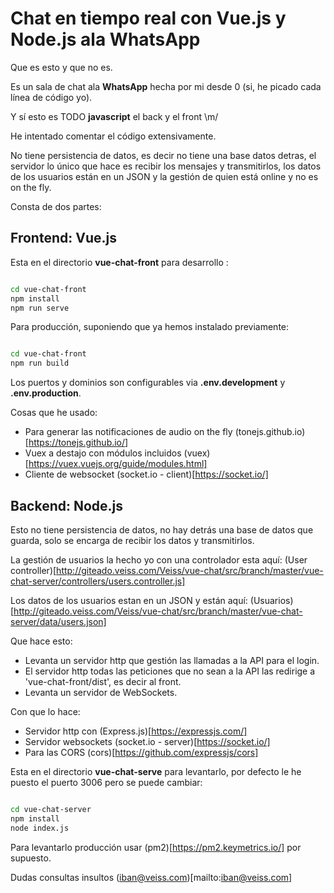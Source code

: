 # Chat en tiempo real con Vue.js y Node.js ala WhatsApp

Que es esto y que no es.

Es un sala de chat ala **WhatsApp** hecha por mi desde 0 (si, he picado cada línea de código yo).

Y sí esto es TODO **javascript** el back y el front \m/

He intentado comentar el código extensivamente.

No tiene persistencia de datos, es decir no tiene una base datos detras, el servidor lo único que hace es recibir los mensajes y transmitirlos, los datos de los usuarios están en un JSON y la gestión de quien está online y no es on the fly.

Consta de dos partes:

## Frontend: Vue.js

Esta en el directorio **vue-chat-front** para desarrollo :

~~~ bash

cd vue-chat-front
npm install
npm run serve

~~~

Para producción, suponiendo que ya hemos instalado previamente:

~~~ bash

cd vue-chat-front
npm run build

~~~

Los puertos y dominios son configurables via **.env.development** y **.env.production**.

Cosas que he usado:

* Para generar las notificaciones de audio on the fly (tonejs.github.io)[https://tonejs.github.io/]
* Vuex a destajo con módulos incluidos (vuex)[https://vuex.vuejs.org/guide/modules.html]
* Cliente de websocket (socket.io - client)[https://socket.io/]

## Backend: Node.js

Esto no tiene persistencia de datos, no hay detrás una base de datos que guarda, solo se encarga de recibir los datos y transmitirlos.

La gestión de usuarios la hecho yo con una controlador esta aquí: (User controller)[http://giteado.veiss.com/Veiss/vue-chat/src/branch/master/vue-chat-server/controllers/users.controller.js]

Los datos de los usuarios estan en un JSON y están aquí: (Usuarios)[http://giteado.veiss.com/Veiss/vue-chat/src/branch/master/vue-chat-server/data/users.json]


Que hace esto:

* Levanta un servidor http que gestión las llamadas a la API para el login.
* El servidor http todas las peticiones que no sean a la API las redirige a 'vue-chat-front/dist', es decir al front.
* Levanta un servidor de WebSockets.


Con que lo hace:

* Servidor http con (Express.js)[https://expressjs.com/]
* Servidor websockets (socket.io - server)[https://socket.io/]
* Para las CORS (cors)[https://github.com/expressjs/cors]


Esta en el directorio **vue-chat-serve** para levantarlo, por defecto le he puesto el puerto 3006 pero se puede cambiar:

~~~ bash

cd vue-chat-server
npm install
node index.js

~~~

Para levantarlo producción usar (pm2)[https://pm2.keymetrics.io/] por supuesto.

Dudas consultas insultos (iban@veiss.com)[mailto:iban@veiss.com]